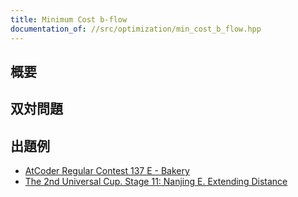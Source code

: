 ```yaml
---
title: Minimum Cost b-flow
documentation_of: //src/optimization/min_cost_b_flow.hpp
---
```


## 概要

## 双対問題

## 出題例
- [AtCoder Regular Contest 137 E - Bakery](https://atcoder.jp/contests/arc137/tasks/arc137_e)
- [The 2nd Universal Cup. Stage 11: Nanjing E. Extending Distance](https://contest.ucup.ac/contest/1435/problem/7737)
